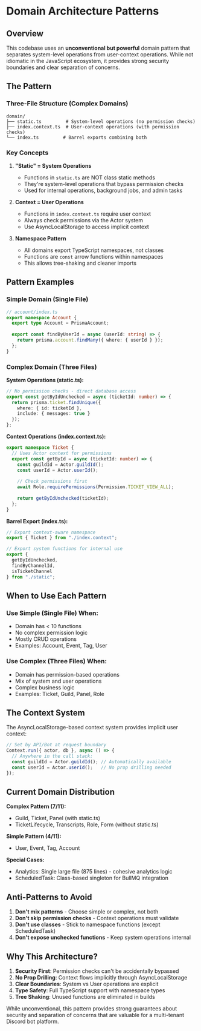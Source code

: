 # Domain Architecture Patterns

## Overview

This codebase uses an **unconventional but powerful** domain pattern that separates system-level operations from user-context operations. While not idiomatic in the JavaScript ecosystem, it provides strong security boundaries and clear separation of concerns.

## The Pattern

### Three-File Structure (Complex Domains)

```
domain/
├── static.ts         # System-level operations (no permission checks)
├── index.context.ts  # User-context operations (with permission checks)
└── index.ts         # Barrel exports combining both
```

### Key Concepts

1. **"Static" = System Operations**
   - Functions in `static.ts` are NOT class static methods
   - They're system-level operations that bypass permission checks
   - Used for internal operations, background jobs, and admin tasks

2. **Context = User Operations**
   - Functions in `index.context.ts` require user context
   - Always check permissions via the Actor system
   - Use AsyncLocalStorage to access implicit context

3. **Namespace Pattern**
   - All domains export TypeScript namespaces, not classes
   - Functions are `const` arrow functions within namespaces
   - This allows tree-shaking and cleaner imports

## Pattern Examples

### Simple Domain (Single File)
```typescript
// account/index.ts
export namespace Account {
  export type Account = PrismaAccount;
  
  export const findByUserId = async (userId: string) => {
    return prisma.account.findMany({ where: { userId } });
  };
}
```

### Complex Domain (Three Files)

**System Operations (static.ts):**
```typescript
// No permission checks - direct database access
export const getByIdUnchecked = async (ticketId: number) => {
  return prisma.ticket.findUnique({
    where: { id: ticketId },
    include: { messages: true }
  });
};
```

**Context Operations (index.context.ts):**
```typescript
export namespace Ticket {
  // Uses Actor context for permissions
  export const getById = async (ticketId: number) => {
    const guildId = Actor.guildId();
    const userId = Actor.userId();
    
    // Check permissions first
    await Role.requirePermissions(Permission.TICKET_VIEW_ALL);
    
    return getByIdUnchecked(ticketId);
  };
}
```

**Barrel Export (index.ts):**
```typescript
// Export context-aware namespace
export { Ticket } from "./index.context";

// Export system functions for internal use
export {
  getByIdUnchecked,
  findByChannelId,
  isTicketChannel
} from "./static";
```

## When to Use Each Pattern

### Use Simple (Single File) When:
- Domain has < 10 functions
- No complex permission logic
- Mostly CRUD operations
- Examples: Account, Event, Tag, User

### Use Complex (Three Files) When:
- Domain has permission-based operations
- Mix of system and user operations
- Complex business logic
- Examples: Ticket, Guild, Panel, Role

## The Context System

The AsyncLocalStorage-based context system provides implicit user context:

```typescript
// Set by API/Bot at request boundary
Context.run({ actor, db }, async () => {
  // Anywhere in the call stack:
  const guildId = Actor.guildId(); // Automatically available
  const userId = Actor.userId();   // No prop drilling needed
});
```

## Current Domain Distribution

**Complex Pattern (7/11):**
- Guild, Ticket, Panel (with static.ts)
- TicketLifecycle, Transcripts, Role, Form (without static.ts)

**Simple Pattern (4/11):**
- User, Event, Tag, Account

**Special Cases:**
- Analytics: Single large file (875 lines) - cohesive analytics logic
- ScheduledTask: Class-based singleton for BullMQ integration

## Anti-Patterns to Avoid

1. **Don't mix patterns** - Choose simple or complex, not both
2. **Don't skip permission checks** - Context operations must validate
3. **Don't use classes** - Stick to namespace functions (except ScheduledTask)
4. **Don't expose unchecked functions** - Keep system operations internal

## Why This Architecture?

1. **Security First**: Permission checks can't be accidentally bypassed
2. **No Prop Drilling**: Context flows implicitly through AsyncLocalStorage
3. **Clear Boundaries**: System vs User operations are explicit
4. **Type Safety**: Full TypeScript support with namespace types
5. **Tree Shaking**: Unused functions are eliminated in builds

While unconventional, this pattern provides strong guarantees about security and separation of concerns that are valuable for a multi-tenant Discord bot platform.